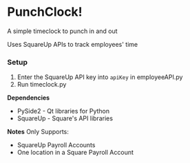# PunchClock!
A simple timeclock to punch in and out

Uses SquareUp APIs to track employees' time

### Setup

1. Enter the SquareUp API key into `apiKey` in employeeAPI.py
2. Run timeclock.py

**Dependencies**
- PySide2 - Qt libraries for Python
- SquareUp - Square's API libraries

**Notes**
Only Supports:
- SquareUp Payroll Accounts
- One location in a Square Payroll Account
